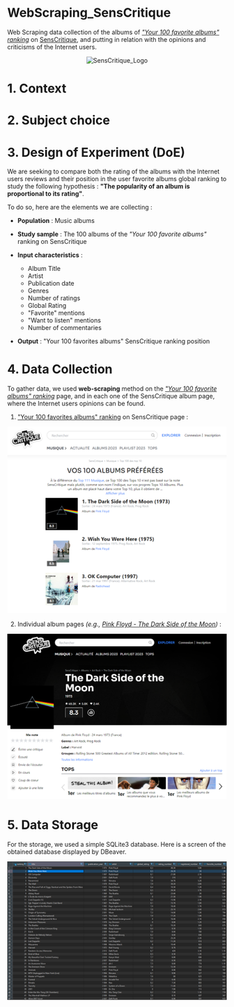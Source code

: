 # WebScraping_SensCritique

Web Scraping data collection of the albums of _["Your 100 favorite albums" ranking](https://www.senscritique.com/livres/tops/top100-des-top10)_ on [SensCritique](https://www.senscritique.com/), and putting in relation with the opinions and criticisms of the Internet users.

<p align="center">
  <img src="https://image.jimcdn.com/app/cms/image/transf/dimension=555x10000:format=jpg/path/s63ccf77ce0e97436/image/ibc519716a5a90364/version/1517731088/image.jpg"  alt="SensCritique_Logo"/>
</p>

# 1. Context

# 2. Subject choice

# 3. Design of Experiment (DoE)

We are seeking to compare both the rating of the albums with the Internet users reviews and their position in the user favorite albums global ranking to study the following hypothesis : **"The popularity of an album is proportional to its rating"**.

To do so, here are the elements we are collecting :

- **Population** : Music albums
- **Study sample** :  The 100 albums of the _"Your 100 favorite albums"_ ranking on SensCritique
- **Input characteristics** :
  - Album Title
  - Artist
  - Publication date
  - Genres
  - Number of ratings
  - Global Rating
  - "Favorite" mentions
  - "Want to listen" mentions
  - Number of commentaries

- **Output** : "Your 100 favorites albums" SensCritique ranking position

# 4. Data Collection

To gather data, we used **web-scraping** method on the _["Your 100 favorite albums" ranking](https://www.senscritique.com/livres/tops/top100-des-top10)_ page, and in each one of the SensCritique album page, where the Internet users opinions can be found.

1. ["Your 100 favorites albums" ranking](https://www.senscritique.com/livres/tops/top100-des-top10) on SensCritique page :

<p align="center">
  <img src="assets/top100_album_senscritique.png"  alt="Top100"/>
</p>

2. Individual album pages *(e.g., [Pink Floyd - The Dark Side of the Moon](https://www.senscritique.com/album/the_dark_side_of_the_moon/7848741))* :

<p align="center">
  <img src="assets/dark_side_of_the_moon_senscritique.png"  alt="DSOTM_Album"/>
</p>


# 5. Data Storage

For the storage, we used a simple SQLite3 database.
Here is a screen of the obtained database displayed by DBeaver.

<p align="center">
  <img src="assets/top100_database.png"  alt="DBeaver_screenshot"/>
</p>